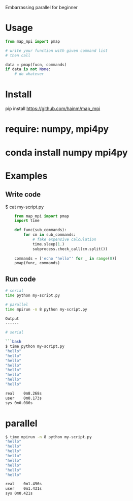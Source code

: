 Embarrassing parallel for beginner

Usage
=====

```python
from map_mpi import pmap

# write your function with given command list
# then call

data = pmap(fucn, commands)
if data is not None:
    # do whatever
```

Install
=======

pip install https://github.com/hainm/map_mpi
# require: numpy, mpi4py
# conda install numpy mpi4py

Examples
========

Write code
----------

$ cat my-script.py

```python
    from map_mpi import pmap
    import time

    def func(sub_commands):
        for cm in sub_commands:
            # fake expensive calculation
            time.sleep(1.)
            subprocess.check_call(cm.split())
    
    commands = ['echo "hello"' for _ in range(8)]
    pmap(func, commands)
```

Run code
--------

```bash
# serial
time python my-script.py

# parallel
time mpirun -n 8 python my-script.py

Output
------

# serial

```bash
$ time python my-script.py 
"hello"
"hello"
"hello"
"hello"
"hello"
"hello"
"hello"
"hello"

real    0m8.268s
user    0m0.173s
sys 0m0.086s
```

# parallel

```bash
$ time mpirun -n 8 python my-script.py 
"hello"
"hello"
"hello"
"hello"
"hello"
"hello"
"hello"
"hello"

real    0m1.496s
user    0m1.431s
sys 0m0.421s
```
